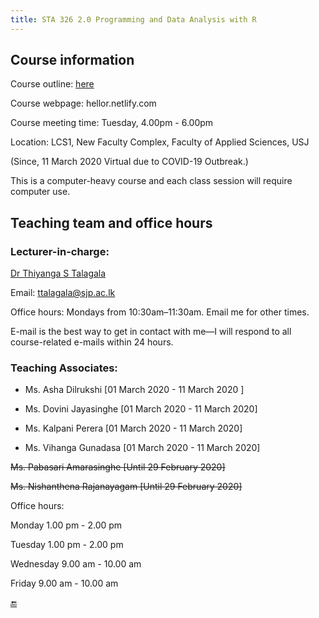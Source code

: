 ```yaml
---
title: STA 326 2.0 Programming and Data Analysis with R
---
```


## Course information

Course outline: [here](/courseoutline/R2020.pdf)

Course webpage: hellor.netlify.com

Course meeting time: Tuesday, 4.00pm - 6.00pm

Location: LCS1, New Faculty Complex, Faculty of Applied Sciences, USJ

(Since, 11 March 2020 Virtual due to COVID-19 Outbreak.)

This is a computer-heavy course and each class session will require computer use. 


## Teaching team and office hours

### Lecturer-in-charge: 

[Dr Thiyanga S Talagala](https://thiyanga.netlify.com/)

Email: ttalagala@sjp.ac.lk

Office hours: Mondays from 10:30am–11:30am. Email me for other times.

E-mail is the best way to get in contact with me—I will respond to all course-related e-mails within 24 hours.

### Teaching Associates: 

- Ms. Asha Dilrukshi [01 March 2020 - 11 March 2020 ] 

- Ms. Dovini Jayasinghe [01 March 2020 - 11 March 2020]

- Ms. Kalpani Perera [01 March 2020 - 11 March 2020]

- Ms. Vihanga Gunadasa [01 March 2020 - 11 March 2020]

~~Ms. Pabasari Amarasinghe [Until 29 February 2020]~~ 

~~Ms. Nishanthena Rajanayagam [Until 29 February 2020]~~ 

Office hours:

Monday 1.00 pm - 2.00 pm

Tuesday  1.00 pm - 2.00 pm

Wednesday 9.00 am - 10.00 am

Friday 9.00 am - 10.00 am

[🔚](/helpdesk/)
